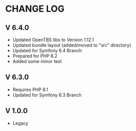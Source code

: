 CHANGE LOG
==========

V 6.4.0
-------

- Updated OpenTBS libs to Version 1.12.1
- Updated bundle layout (added/moved to "src" directory)
- Updated for Symfony 6.4 Branch
- Prepared for PHP 8.2
- Added some minor test

V 6.3.0
-------

- Requires PHP 8.1
- Updated for Symfony 6.3 Branch


V 1.0.0
-------

- Legacy
